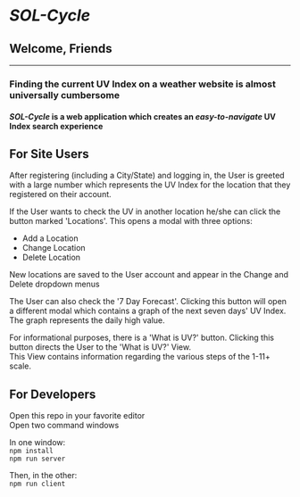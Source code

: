 
# *SOL-Cycle*

## Welcome, Friends

___

### Finding the current UV Index on a weather website is almost universally cumbersome

#### **_SOL-Cycle_** is a web application which creates an *easy-to-navigate* UV Index search experience

## For Site Users

After registering (including a City/State) and logging in, the User is greeted with a large number which represents the UV Index for the location that they registered on their account.  

If the User wants to check the UV in another location he/she can click the button marked 'Locations'. This opens a modal with three options:

+ Add a Location
+ Change Location
+ Delete Location

New locations are saved to the User account and appear in the Change and Delete dropdown menus

The User can also check the '7 Day Forecast'. Clicking this button will open a different modal which contains a graph of the next seven days' UV Index. The graph represents the daily high value.

For informational purposes, there is a 'What is UV?' button. Clicking this button directs the User to the 'What is UV?' View.  
This View contains information regarding the various steps of the 1-11+ scale.  

## For Developers

Open this repo in your favorite editor  
Open two command windows

In one window:  
`npm install`  
`npm run server`  

Then, in the other:  
`npm run client`